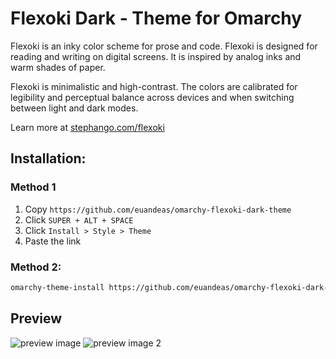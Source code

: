 # Flexoki Dark - Theme for Omarchy

Flexoki is an inky color scheme for prose and code. Flexoki is designed for reading and writing on digital screens. It is inspired by analog inks and warm shades of paper.

Flexoki is minimalistic and high-contrast. The colors are calibrated for legibility and perceptual balance across devices and when switching between light and dark modes.

Learn more at [stephango.com/flexoki](https://stephango.com/flexoki)

## Installation:

### Method 1
1. Copy `https://github.com/euandeas/omarchy-flexoki-dark-theme`
2. Click `SUPER + ALT + SPACE`
3. Click `Install > Style > Theme`
4. Paste the link 

### Method 2:
```bash
omarchy-theme-install https://github.com/euandeas/omarchy-flexoki-dark-theme.git
```

## Preview

![preview image]()
![preview image 2]()
